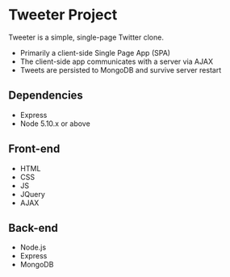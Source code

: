 # Tweeter Project

Tweeter is a simple, single-page Twitter clone.

- Primarily a client-side Single Page App (SPA)
- The client-side app communicates with a server via AJAX
- Tweets are persisted to MongoDB and survive server restart

## Dependencies

- Express
- Node 5.10.x or above

## Front-end

- HTML
- CSS
- JS
- JQuery
- AJAX

## Back-end

- Node.js
- Express
- MongoDB


